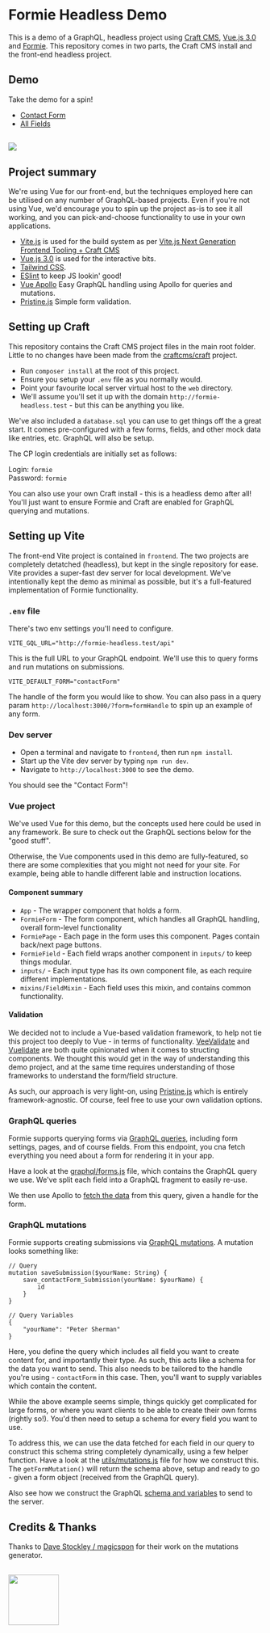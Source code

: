 # Formie Headless Demo
This is a demo of a GraphQL, headless project using [Craft CMS](https://craftcms.com), [Vue.js 3.0](https://vuejs.org/) and [Formie](https://verbb.io/craft-plugins/formie). This repository comes in two parts, the Craft CMS install and the front-end headless project. 

## Demo
Take the demo for a spin! 
- [Contact Form](https://formie-headless.verbb.io/?form=contactForm)
- [All Fields](https://formie-headless.verbb.io/?form=fieldsDemo)

<h2></h2>

<img src="https://github.com/verbb/formie-headless/raw/master/screenshot.png">

## Project summary
We're using Vue for our front-end, but the techniques employed here can be utilised on any number of GraphQL-based projects. Even if you're not using Vue, we'd encourage you to spin up the project as-is to see it all working, and you can pick-and-choose functionality to use in your own applications.

- [Vite.js](https://vitejs.dev/) is used for the build system as per [Vite.js Next Generation Frontend Tooling + Craft CMS](https://nystudio107.com/blog/using-vite-js-next-generation-frontend-tooling-with-craft-cms)
- [Vue.js 3.0](https://vuejs.org/) is used for the interactive bits.
- [Tailwind CSS](https://tailwindcss.com/).
- [ESlint](https://eslint.org/) to keep JS lookin' good!
- [Vue Apollo](https://apollo.vuejs.org/) Easy GraphQL handling using Apollo for queries and mutations.
- [Pristine.js](https://pristine.js.org/) Simple form validation.

## Setting up Craft
This repository contains the Craft CMS project files in the main root folder. Little to no changes have been made from the [craftcms/craft](https://github.com/craftcms/craft) project.

- Run `composer install` at the root of this project.
- Ensure you setup your `.env` file as you normally would.
- Point your favourite local server virtual host to the `web` directory.
- We'll assume you'll set it up with the domain `http://formie-headless.test` - but this can be anything you like.

We've also included a `database.sql` you can use to get things off the a great start. It comes pre-configured with a few forms, fields, and other mock data like entries, etc. GraphQL will also be setup.

The CP login credentials are initially set as follows:

Login: `formie` \
Password: `formie`

You can also use your own Craft install - this is a headless demo after all! You'll just want to ensure Formie and Craft are enabled for GraphQL querying and mutations.

## Setting up Vite
The front-end Vite project is contained in `frontend`. The two projects are completely detatched (headless), but kept in the single repository for ease. Vite provides a super-fast dev server for local development. We've intentionally kept the demo as minimal as possible, but it's a full-featured implementation of Formie functionality.

### `.env` file
There's two env settings you'll need to configure.

```
VITE_GQL_URL="http://formie-headless.test/api"
```

This is the full URL to your GraphQL endpoint. We'll use this to query forms and run mutations on submissions.

```
VITE_DEFAULT_FORM="contactForm"
```

The handle of the form you would like to show. You can also pass in a query param `http://localhost:3000/?form=formHandle` to spin up an example of any form.

### Dev server
- Open a terminal and navigate to `frontend`, then run `npm install`.
- Start up the Vite dev server by typing `npm run dev`.
- Navigate to `http://localhost:3000` to see the demo.

You should see the "Contact Form"!

### Vue project
We've used Vue for this demo, but the concepts used here could be used in any framework. Be sure to check out the GraphQL sections below for the "good stuff".

Otherwise, the Vue components used in this demo are fully-featured, so there are some complexities that you might not need for your site. For example, being able to handle different lable and instruction locations.

#### Component summary
- `App` - The wrapper component that holds a form.
- `FormieForm` - The form component, which handles all GraphQL handling, overall form-level functionality
- `FormiePage` - Each page in the form uses this component. Pages contain back/next page buttons.
- `FormieField` - Each field wraps another component in `inputs/` to keep things modular.
- `inputs/` - Each input type has its own component file, as each require different implementations.
- `mixins/FieldMixin` - Each field uses this mixin, and contains common functionality.

#### Validation
We decided not to include a Vue-based validation framework, to help not tie this project too deeply to Vue - in terms of functionality. [VeeValidate](https://vee-validate.logaretm.com/v4/) and [Vuelidate](https://vuelidate.js.org/) are both quite opinionated when it comes to structing components. We thought this would get in the way of understanding this demo project, and at the same time requires understanding of those frameworks to understand the form/field structure.

As such, our approach is very light-on, using [Pristine.js](https://pristine.js.org/) which is entirely framework-agnostic. Of course, feel free to use your own validation options.

### GraphQL queries
Formie supports querying forms via [GraphQL queries](https://verbb.io/craft-plugins/formie/docs/developers/graphql), including form settings, pages, and of course fields. From this endpoint, you cna fetch everything you need about a form for rendering it in your app.

Have a look at the [graphql/forms.js](https://github.com/verbb/formie-headless/frontend/src/graphql/forms.js) file, which contains the GraphQL query we use. We've split each field into a GraphQL fragment to easily re-use.

We then use Apollo to [fetch the data](https://github.com/verbb/formie-headless/blob/c2147bfce49f9d8df3ddfd3f9270659d52a4b87a/frontend/src/components/FormieForm.vue#L92-L105) from this query, given a handle for the form.

### GraphQL mutations
Formie supports creating submissions via [GraphQL mutations](https://verbb.io/craft-plugins/formie/docs/developers/graphql). A mutation looks something like:

```
// Query
mutation saveSubmission($yourName: String) {
    save_contactForm_Submission(yourName: $yourName) {
        id
    }
}

// Query Variables
{
    "yourName": "Peter Sherman"
}
```

Here, you define the query which includes all field you want to create content for, and importantly their type. As such, this acts like a schema for the data you want to send. This also needs to be tailored to the handle you're using - `contactForm` in this case. Then, you'll want to supply variables which contain the content.

While the above example seems simple, things quickly get complicated for large forms, or where you want clients to be able to create their own forms (rightly so!). You'd then need to setup a schema for every field you want to use.

To address this, we can use the data fetched for each field in our query to construct this schema string completely dynamically, using a few helper function. Have a look at the [utils/mutations.js](https://github.com/verbb/formie-headless/frontend/src/utils/mutations.js) file for how we construct this. The `getFormMutation()` will return the schema above, setup and ready to go - given a form object (received from the GraphQL query).

Also see how we construct the GraphQL [schema and variables](https://github.com/verbb/formie-headless/blob/c2147bfce49f9d8df3ddfd3f9270659d52a4b87a/frontend/src/components/FormieForm.vue#L144-L167) to send to the server.

## Credits & Thanks
Thanks to [Dave Stockley / magicspon](https://github.com/magicspon) for their work on the mutations generator.

<h2></h2>

<a href="https://verbb.io" target="_blank">
  <img width="100" src="https://verbb.io/assets/img/verbb-pill.svg">
</a>
